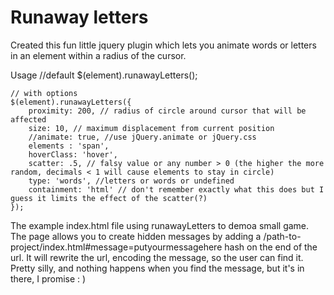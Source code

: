 Runaway letters
=====

Created this fun little jquery plugin which lets you animate words or letters in an element within a radius of the cursor.

Usage
	//default
	$(element).runawayLetters();

	// with options
	$(element).runawayLetters({
		proximity: 200, // radius of circle around cursor that will be affected
		size: 10, // maximum displacement from current position
		//animate: true, //use jQuery.animate or jQuery.css
		elements : 'span',
		hoverClass: 'hover',
		scatter: .5, // falsy value or any number > 0 (the higher the more random, decimals < 1 will cause elements to stay in circle)
		type: 'words', //letters or words or undefined
		containment: 'html' // don't remember exactly what this does but I guess it limits the effect of the scatter(?)
	});



The example index.html file using runawayLetters to demoa small game. The page allows you to create hidden messages by adding a /path-to-project/index.html#message=putyourmessagehere hash on the end of the url. It will rewrite the url, encoding the message, so the user can find it. Pretty silly, and nothing happens when you find the message, but it's in there, I promise : )